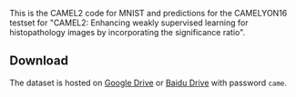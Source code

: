 This is the CAMEL2 code for MNIST and predictions for the CAMELYON16 testset for "CAMEL2: Enhancing weakly supervised learning for histopathology images by incorporating the significance ratio".

## Download

The dataset is hosted on [Google Drive](https://drive.google.com/file/d/1uBXN97MrDTrdeP6fIFkl3ITbvI7sPdNs) or [Baidu Drive](https://pan.baidu.com/s/11gQa9jLSY0aQPeKjvpMOHw) with password `came`.
